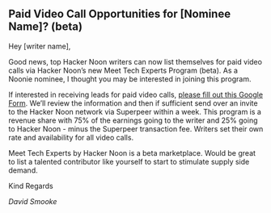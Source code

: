 

## Paid Video Call Opportunities for [Nominee Name]? (beta)

Hey [writer name],

Good news, top Hacker Noon writers can now list themselves for paid video calls via Hacker Noon’s new Meet Tech Experts Program (beta). As a Noonie nominee, I thought you may be interested in joining this program. 

If interested in receiving leads for paid video calls, [please fill out this Google Form](https://docs.google.com/forms/d/e/1FAIpQLSce_si23Kc8Ydmv27J9Z4f_BdwY5VWczKDGtZBGtUPCsbDW0Q/viewform). We’ll review the information and then if sufficient send over an invite to the Hacker Noon network via Superpeer within a week. This program is a revenue share with 75% of the earnings going to the writer and 25% going to Hacker Noon - minus the Superpeer transaction fee. Writers set their own rate and availability for all video calls. 

Meet Tech Experts by Hacker Noon is a beta marketplace. Would be great to list a talented contributor like yourself to start to stimulate supply side demand. 

Kind Regards

*David Smooke*
